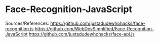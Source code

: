 # Face-Recognition-JavaScript
Sources/References:
https://github.com/justadudewhohacks/face-recognition.js
https://github.com/WebDevSimplified/Face-Recognition-JavaScript
https://github.com/justadudewhohacks/face-api.js

